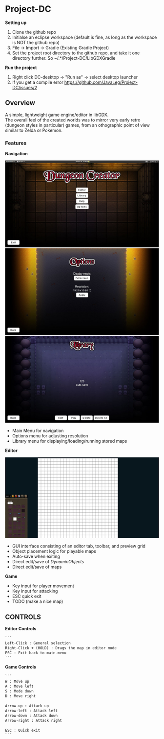 # Project-DC

**Setting up**

1. Clone the github repo  
2. Initialse an eclipse workspace (default is fine, as long as the workspace is NOT the github repo)  
3. File -> Import -> Gradle (Existing Gradle Project)  
4. Set the project root directory to the github repo, and take it one directory further. So ~/.\*/Project-DC/LibGDXGradle<p>
  
**Run the project**

  1. Right click DC-desktop -> "Run as" -> select desktop launcher  
  2. If you get a compile error https://github.com/JavaLeg/Project-DC/issues/2  
  
 
## Overview

  A simple, lightweight game engine/editor in libGDX.  
  The overall feel of the created worlds was to mirror very early retro (dungeon styles in particular) games, from an othographic point of view similar to Zelda or Pokemon.  
  
  ### Features
  
  **Navigation**

  ![Navigation GUI](docs/main.png?raw=true)
  ![Options menu](docs/options.png?raw=true)
  ![Library menu](docs/library.png?raw=true)
  
  - Main Menu for navigation  
  - Options menu for adjusting resolution  
  - Library menu for displaying/loading/running stored maps  
  
  **Editor**

  ![Editor GUI](docs/editor.png?raw=true)
  
  - GUI interface consisting of an editor tab, toolbar, and preview grid  
  - Object placement logic for playable maps  
  - Auto-save when exiting  
  - Direct edit/save of *DynamicObjects*  
  - Direct edit/save of maps  

  **Game**

  - Key input for player movement
  - Key input for attacking
  - ESC quick exit
  - TODO (make a nice map)



## CONTROLS

**Editor Controls**

	```
	Left-Click : General selection  
	Right-Click + (HOLD) : Drags the map in editor mode  
	ESC : Exit back to main-menu  
	```

**Game Controls**

	```
	W : Move up
	A : Move left
	S : Mode down
	D : Move right

	Arrow-up : Attack up
	Arrow-left : Attack left
	Arrow-down : Attack down
	Arrow-right : Attack right

	ESC : Quick exit
	```

  
